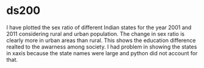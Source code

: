 # ds200
I have plotted the sex ratio of different Indian states for the year 2001 and 2011 considering rural and urban population.
The change in sex ratio is clearly more in urban areas than rural.
This shows the education difference realted to the awarness among society.
I had problem in showing the states in xaxis because the state names were large and python did not account for that.
